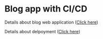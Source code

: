 # Blog app with CI/CD

Details about blog web application ([Click here](https://github.com/Rishang/blogPost/tree/master/webapp))

Details about delpoyment ([Click here](https://github.com/Rishang/blogPost/tree/master/deploy))
